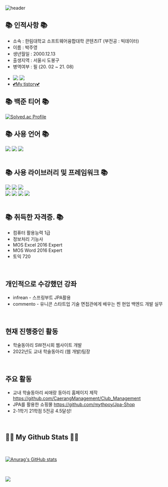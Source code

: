 ![header](https://capsule-render.vercel.app/api?type=wave&color=gradient&height=250&section=header&text=JYP&fontSize=90)

## 📚 인적사항 📚
- 소속 : 한림대학교 소프트웨어융합대학 콘텐츠IT (부전공 : 빅데이터)
- 이름 : 박주영
- 생년월일 : 2000.12.13
- 출생지역 : 서울시 도봉구
- 병역여부 : 필 (20. 02 ~ 21. 08)
<a href="https://www.instagram.com/jyp.on/"><br><br>
- <img src="https://img.shields.io/badge/Instagram-E4405F?style=flat-square&logo=Instagram&logoColor=white&link=https://www.instagram.com/hye_inisfree/"/></a>
<a href="mailto:okmlnsunok@gmail.com"><img src="https://img.shields.io/badge/Gmail-d14836?style=flat-square&logo=Gmail&logoColor=white&link=kimhyein7110@gmail.com"/></a>
- <a href="https://mythpoy.tistory.com/">💕My tistory💕</a>


## 📚 백준 티어 📚

[![Solved.ac Profile](http://mazassumnida.wtf/api/generate_badge?boj=okmlnsunok)](https://solved.ac/okmlnsunok)

## 📚 사용 언어 📚

<div >

<img src="https://img.shields.io/badge/JAVA-007396?style=for-the-badge&logo=java&logoColor=white">
<img src="https://img.shields.io/badge/Python-3670A0?style=for-the-badge&logo=java&logoColor=ffdd54">
<img src="https://img.shields.io/badge/javascript-F7DF1E?style=for-the-badge&logo=javascript&logoColor=black">

</div>
<br>

## 📚 사용 라이브러리 및 프레임워크 📚

<div>
<img src="https://img.shields.io/badge/Spring Boot-6DB33F?style=for-the-badge&logo=SpringBoot&logoColor=white">
<img src="https://img.shields.io/badge/Spring Security-6DB33F?style=for-the-badge&logo=SpringSecurity&logoColor=white">
<img src="https://img.shields.io/badge/Thymeleaf-6DB33F?style=for-the-badge&logo=thymeleaf&logoColor=FF9900">
<br>
<img src="https://img.shields.io/badge/node.js-339933?style=for-the-badge&logo=Node.js&logoColor=white">
<img src="https://img.shields.io/badge/express-000000?style=for-the-badge&logo=express&logoColor=white">
<img src="https://img.shields.io/badge/github-181717?style=for-the-badge&logo=github&logoColor=white">
<img src="https://img.shields.io/badge/aws-232F3E?style=for-the-badge&logo=Amazon AWS&logoColor=white">
</div>

<br>

## 📚 취득한 자격증. 📚
- 컴퓨터 활용능력 1급
- 정보처리 기능사
- MOS Excel 2016 Expert
- MOS Word 2016 Expert
- 토익 720

<br>

## 개인적으로 수강했던 강좌

- infrean - 스프링부트 JPA활용
- commento - 유니콘 스타트업 기술 면접관에게 배우는 찐 현업 백엔드 개발 실무

<br>

## 현재 진행중인 활동
- 학술동아리 SW전시회 웹사이트 개발
- 2022년도 교내 학술동아리 (웹 개발)팀장 
<br>


## 주요 활동

- 교내 학술동아리 씨애랑 동아리 홈페이지 제작 <a>https://github.com/CaerangManagement/Club_Management</a>
- JPA를 활용한 쇼핑몰 <a>https://github.com/mythpoy/Jpa-Shop</a>
- 2-1학기 21학점 5전공 4.5달성!
<br>

## 👩‍💻 My Github Stats 👩‍💻
<br>

[![Anurag's GitHub stats](https://github-readme-stats.vercel.app/api?username=mythpoy&hide_title=true&show_icons=true&include_all_commits=true&disable_animations=true&theme=vue-dark)](https://github.com/anuraghazra/github-readme-stats)

<br>

<a href="https://hits.seeyoufarm.com"><img src="https://hits.seeyoufarm.com/api/count/incr/badge.svg?url=https%3A%2F%2Fgithub.com%2Fmythpoy&count_bg=%2341B883&title_bg=%23CDC2C2&icon=github.svg&icon_color=%23E7E7E7&title=hits&edge_flat=false"/></a>

